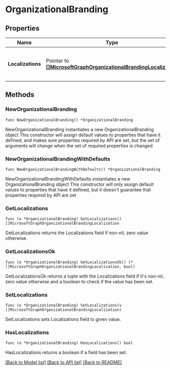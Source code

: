# OrganizationalBranding

## Properties

Name | Type | Description | Notes
------------ | ------------- | ------------- | -------------
**Localizations** | Pointer to [**[]MicrosoftGraphOrganizationalBrandingLocalization**](MicrosoftGraphOrganizationalBrandingLocalization.md) | Add different branding based on a locale. | [optional] 

## Methods

### NewOrganizationalBranding

`func NewOrganizationalBranding() *OrganizationalBranding`

NewOrganizationalBranding instantiates a new OrganizationalBranding object
This constructor will assign default values to properties that have it defined,
and makes sure properties required by API are set, but the set of arguments
will change when the set of required properties is changed

### NewOrganizationalBrandingWithDefaults

`func NewOrganizationalBrandingWithDefaults() *OrganizationalBranding`

NewOrganizationalBrandingWithDefaults instantiates a new OrganizationalBranding object
This constructor will only assign default values to properties that have it defined,
but it doesn't guarantee that properties required by API are set

### GetLocalizations

`func (o *OrganizationalBranding) GetLocalizations() []MicrosoftGraphOrganizationalBrandingLocalization`

GetLocalizations returns the Localizations field if non-nil, zero value otherwise.

### GetLocalizationsOk

`func (o *OrganizationalBranding) GetLocalizationsOk() (*[]MicrosoftGraphOrganizationalBrandingLocalization, bool)`

GetLocalizationsOk returns a tuple with the Localizations field if it's non-nil, zero value otherwise
and a boolean to check if the value has been set.

### SetLocalizations

`func (o *OrganizationalBranding) SetLocalizations(v []MicrosoftGraphOrganizationalBrandingLocalization)`

SetLocalizations sets Localizations field to given value.

### HasLocalizations

`func (o *OrganizationalBranding) HasLocalizations() bool`

HasLocalizations returns a boolean if a field has been set.


[[Back to Model list]](../README.md#documentation-for-models) [[Back to API list]](../README.md#documentation-for-api-endpoints) [[Back to README]](../README.md)


